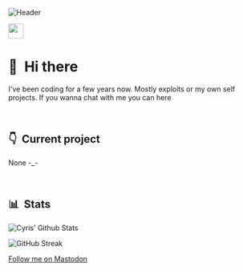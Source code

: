 ![Header](<img src="https://raw.githubusercontent.com/MartinHeinz/MartinHeinz/master/wave.gif" width="30px"> "Header")

<img src="https://raw.githubusercontent.com/MartinHeinz/MartinHeinz/master/wave.gif" width="30px">

# 👋 &nbsp;Hi there

I've been coding for a few years now. Mostly exploits or my own self projects. If you wanna chat with me you can here

&nbsp;

## 👇 &nbsp;Current project

None -_-

&nbsp;


## 📊 &nbsp;Stats

![Cyris' Github Stats](https://github-readme-stats.vercel.app/api?username=RedbrickCobra66&hide=contribs,prs&show_icons=true&bg_color=0d1116&title_color=ce09ec&text_color=a4aacb&icon_color=007ec6)

![GitHub Streak](https://github-readme-streak-stats.herokuapp.com/?user=RedbrickCobra66&theme=dark&count_private=true&bg_color=0d1116&title_color=ce09ec&text_color=a4aacb&icon_color=007ec6)

<a rel="me" href="https://mastodon.nz/@Sudo_Overflow">Follow me on Mastodon</a>
